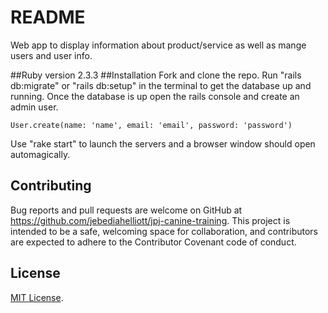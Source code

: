 # README

Web app to display information about product/service as well as mange users and user info.

##Ruby version
  2.3.3
##Installation
Fork and clone the repo. Run "rails db:migrate" or "rails db:setup" in the terminal to get the database up and running. Once the database is up open the rails console and create an admin user.
```
User.create(name: 'name', email: 'email', password: 'password')
```
Use "rake start" to launch the servers and a browser window should open automagically. 

## Contributing
Bug reports and pull requests are welcome on GitHub at https://github.com/jebediahelliott/jpj-canine-training. This project is intended to be a safe, welcoming space for collaboration, and contributors are expected to adhere to the Contributor Covenant code of conduct.

## License
[MIT License](https://opensource.org/licenses/MIT).
